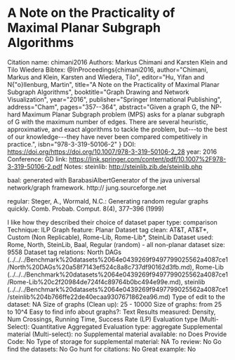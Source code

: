 # A Note on the Practicality of Maximal Planar Subgraph Algorithms

Citation name: chimani2016
Authors: Markus Chimani and Karsten Klein and Tilo Wiedera
Bibtex: @InProceedings{chimani2016,
author="Chimani, Markus
and Klein, Karsten
and Wiedera, Tilo",
editor="Hu, Yifan
and N{\"o}llenburg, Martin",
title="A Note on the Practicality of Maximal Planar Subgraph Algorithms",
booktitle="Graph Drawing and Network Visualization",
year="2016",
publisher="Springer International Publishing",
address="Cham",
pages="357--364",
abstract="Given a graph G, the NP-hard Maximum Planar Subgraph problem (MPS) asks for a planar subgraph of G with the maximum number of edges. There are several heuristic, approximative, and exact algorithms to tackle the problem, but---to the best of our knowledge---they have never been compared competitively in practice.",
isbn="978-3-319-50106-2"
}
DOI: https://doi.org/https://doi.org/10.1007/978-3-319-50106-2_28
year: 2016
Conference: GD
link: https://link.springer.com/content/pdf/10.1007%2F978-3-319-50106-2.pdf
Notes: steinlib: http://steinlib.zib.de/steinlib.php

baal: generated with BarabasiAlbertGenerator of the java universal network/graph framework. http://
jung.sourceforge.net

regular: Steger, A., Wormald, N.C.: Generating random regular graphs quickly. Comb.
Probab. Comput. 8(4), 377–396 (1999)

I like how they described their choice of dataset
paper type: comparison
Technique: ILP
Graph feature: Planar
Dataset tag clean: AT&T, AT&T*, Custom (Non Replicable), Rome-Lib, Rome-Lib*, SteinLib
Dataset used: Rome, North, SteinLib, Baal, Regular (random) - all non-planar
dataset size: 9558
Dataset tag relations: North DAGs (../../../Benchmark%20datasets%2064e0439269f9497799025562a4087ce1/North%20DAGs%20a58f7143ef524c8a8c737df90162d3fb.md), Rome-Lib (../../../Benchmark%20datasets%2064e0439269f9497799025562a4087ce1/Rome-Lib%20c2f20984de724f4c89764b0bc494e99e.md), steinlib (../../../Benchmark%20datasets%2064e0439269f9497799025562a4087ce1/steinlib%204b766ffe22de40ecaa9307671862ea96.md)
Type of edit to the dataset: NA
Size of graphs (Clean up): 25 - 10000
Size of graphs: from 25 to 10^4
Easy to find info about graphs?: Text
Results measured: Density, Num Crossings, Running Time, Success Rate (LP)
Evaluation type (Multi-Select): Quantitative Aggregated
Evaluation type: aggregate
Supplemental material (Multi-select): no
Supplemental material available: no
Does Provide Code: No
Type of storage for supplemental material: NA
To review: No
Go find the datasets: No
Go hunt for citations: No
Great example: No